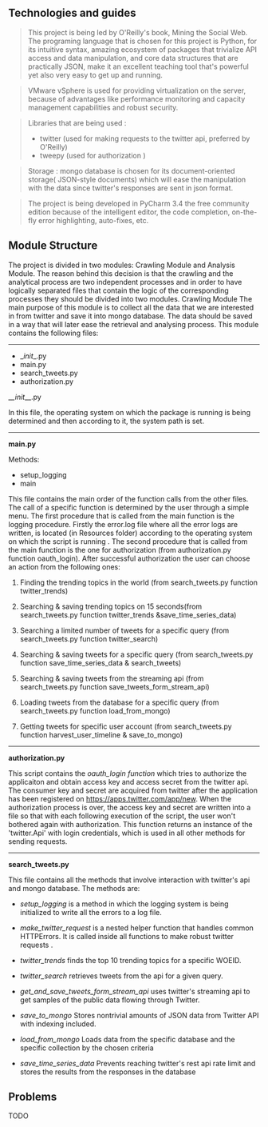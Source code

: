 

Technologies and guides
-----------------------



> This project is being led by O'Reilly's book,  Mining the Social Web.
> The programing language that is chosen for this project is Python, for
> its intuitive syntax, amazing ecosystem of packages that trivialize
> API access and data manipulation, and core data structures that are
> practically JSON, make it an excellent teaching tool that's powerful
> yet also very easy to get up and running.
> 


> VMware vSphere is used for providing virtualization on the server,
> because of advantages like performance monitoring and capacity
> management capabilities and robust security.
> 


> Libraries that are being used  : 
> 
> 
>  - twitter (used for making requests to the twitter api, preferred by O'Reilly)
>  - tweepy (used for authorization )

> 


> Storage : mongo database is chosen for its document-oriented storage(
> JSON-style documents) which will ease the manipulation with the data
> since twitter's responses are sent in json format.
> 


> The project is being developed in PyCharm 3.4 the free community
> edition because of the intelligent editor, the code completion,
> on-the-fly error highlighting, auto-fixes, etc.

Module Structure
----------------

The project is divided in two modules: 	Crawling Module and Analysis Module. The reason behind this decision is that the crawling and the analytical process are two independent processes and in order to have logically separated files that contain the logic of the corresponding processes they should be divided into two modules.
Crawling Module
The main purpose of this module is to collect all the data that we are interested in from twitter and save it into mongo database. The data should be saved in a way that will later ease the retrieval and analysing process. This module contains the following files:


----------


 -	\__init__.py
 -	main.py
 -	search_tweets.py
 -	authorization.py

__\__init__\__.py

In this file, the operating system on which the package is running is being determined and then according to it, the system path is set. 


----------


__main.py__

Methods:

 - setup_logging
 - main

This file contains the main order of the function calls from the other files. The call of a specific function is determined by the user through a simple menu. The first procedure that is called from the main function is the logging procedure. Firstly the error.log file where all the error logs are written, is located (in Resources folder) according to the operating system on which the script is running . The second procedure that is called from the main function is the one for authorization (from authorization.py function oauth_login).  After successful authorization the user can choose an action from the following ones: 

1.  Finding the trending topics in the world (from search_tweets.py function twitter_trends)

2.	Searching & saving trending topics on 15 seconds(from search_tweets.py function twitter_trends &save_time_series_data)

3.	Searching a limited number of tweets for a specific query  (from search_tweets.py function twitter_search)

4.	Searching & saving tweets for a specific query (from search_tweets.py function save_time_series_data & search_tweets)

5.	Searching & saving tweets from the streaming api (from search_tweets.py function save_tweets_form_stream_api)

6.	Loading tweets from the database for a specific query (from search_tweets.py function load_from_mongo)

7.	Getting tweets for specific user account (from search_tweets.py function harvest_user_timeline  & save_to_mongo)


----------


__authorization.py__

This script contains the *oauth_login function* which tries to authorize the applicaiton and obtain access key  and access secret from the twitter api. The consumer key and secret are acquired from twitter after the application has been registered on https://apps.twitter.com/app/new. When the authorization process is over, the access key and secret are written into a file so that with each following execution of the script, the user won't bothered again with authorization. This function returns an instance of the  'twitter.Api'  with login credentials, which is used in all other methods for sending requests.


----------


__search_tweets.py__

This file contains all the methods that involve interaction with twitter's api and mongo database. The methods are:

 

 - *setup_logging* is a method in which the logging system is being initialized to write all the errors to a log file.
   
 - *make_twitter_request*  is a nested helper function that handles common HTTPErrors. It is called inside all functions to make robust
   twitter requests .
 - *twitter_trends*  finds the top 10 trending topics for a specific WOEID.

  

 - *twitter_search*   retrieves tweets from the api for a given query.

   

 - *get_and_save_tweets_form_stream_api*  uses twitter's streaming api to
   get samples of the public data flowing through Twitter.

   
   

 - *save_to_mongo*  Stores nontrivial amounts of JSON data from Twitter
   API with indexing included.

  

 - *load_from_mongo*  Loads data from the specific database and the
   specific collection by the chosen criteria

   

 - *save_time_series_data*  Prevents reaching twitter's rest api rate
   limit and stores the results from the responses in the database

## Problems ##
TODO
